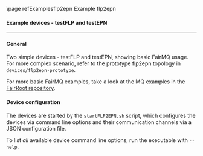 \page refExamplesflp2epn Example flp2epn

#### Example devices - testFLP and testEPN
--------------------------------------------------------------

#### General

Two simple devices - testFLP and testEPN, showing basic FairMQ usage.
For more complex scenario, refer to the prototype flp2epn topology in `devices/flp2epn-prototype`.

For more basic FairMQ examples, take a look at the MQ examples in the [FairRoot repository](https://github.com/FairRootGroup/FairRoot).

#### Device configuration

The devices are started by the `startFLP2EPN.sh` script, which configures the devices via command line options and their communication channels via a JSON configuration file.

To list *all* available device command line options, run the executable with `--help`.
